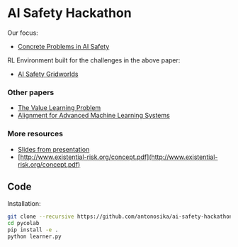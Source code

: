 # AI Safety Hackathon

Our focus:

- [Concrete Problems in AI Safety](https://arxiv.org/pdf/1606.06565.pdf)

RL Environment built for the challenges in the above paper:

- [AI Safety Gridworlds](https://github.com/deepmind/ai-safety-gridworlds)


### Other papers
- [The Value Learning Problem](https://intelligence.org/files/ValueLearningProblem.pdf)
- [Alignment for Advanced Machine Learning Systems](https://intelligence.org/files/AlignmentMachineLearning.pdf)

### More resources
- [Slides from presentation](https://docs.google.com/presentation/d/1E8STFqz59n491DmEP1HxcAXwF4JpXBKfhqEaMRMyyCc/edit#slide=id.g3ab13f52bc_0_67)
- [http://www.existential-risk.org/concept.pdf](http://www.existential-risk.org/concept.pdf)

## Code 
Installation:

```bash
git clone --recursive https://github.com/antonosika/ai-safety-hackathon
cd pycolab
pip install -e .
python learner.py
```

